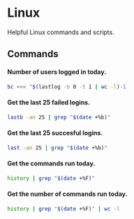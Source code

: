 # Linux
Helpful Linux commands and scripts.

## Commands

#### Number of users logged in today.
```bash
bc <<< "$(lastlog -b 0 -t 1 | wc -l)-1
```

#### Get the last 25 failed logins.
```bash
lastb -an 25 | grep "$(date +%b)"
```

#### Get the last 25 succesful logins.
```bash
last -an 25 | grep "$(date +%b)"
```

#### Get the commands run today.
```bash
history | grep "$(date +%F)"
```

#### Get the number of commands run today.
```bash
history | grep "$(date +%F)" | wc -l
```
